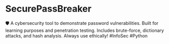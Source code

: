 # SecurePassBreaker
🛡️ A cybersecurity tool to demonstrate password vulnerabilities. Built for learning purposes and penetration testing. Includes brute-force, dictionary attacks, and hash analysis. Always use ethically! #InfoSec #Python
